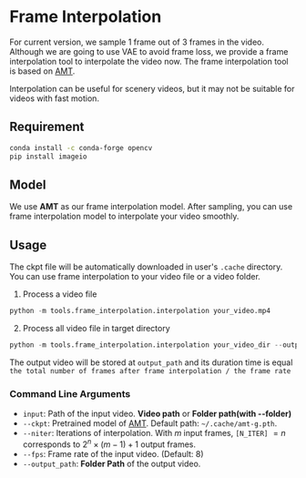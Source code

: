 # Frame Interpolation

For current version, we sample 1 frame out of 3 frames in the video. Although we are going to use VAE to avoid frame
loss, we provide a frame interpolation tool to interpolate the video now. The frame interpolation tool is based
on [AMT](https://github.com/MCG-NKU/AMT).

Interpolation can be useful for scenery videos, but it may not be suitable for videos with fast motion.

## Requirement

```bash
conda install -c conda-forge opencv
pip install imageio
```

## Model

We use **AMT** as our frame interpolation model. After sampling, you can use frame interpolation model to interpolate
your video smoothly.

## Usage

The ckpt file will be automatically downloaded in user's `.cache` directory. You can use frame interpolation to your
video file or a video folder.

1. Process a video file

```python
python -m tools.frame_interpolation.interpolation your_video.mp4
```

2. Process all video file in target directory

```python
python -m tools.frame_interpolation.interpolation your_video_dir --output_path samples/interpolation
```

The output video will be stored at `output_path` and its duration time is
equal `the total number of frames after frame interpolation / the frame rate`

### Command Line Arguments

* `input`: Path of the input video. **Video path** or **Folder path(with --folder)**
* `--ckpt`: Pretrained model of [AMT](https://github.com/MCG-NKU/AMT). Default path: `~/.cache/amt-g.pth`.
* `--niter`: Iterations of interpolation. With $m$ input frames, `[N_ITER]` $=n$ corresponds to $2^n\times (m-1)+1$
  output frames.
* `--fps`: Frame rate of the input video. (Default: 8)
* `--output_path`: **Folder Path** of the output video.
